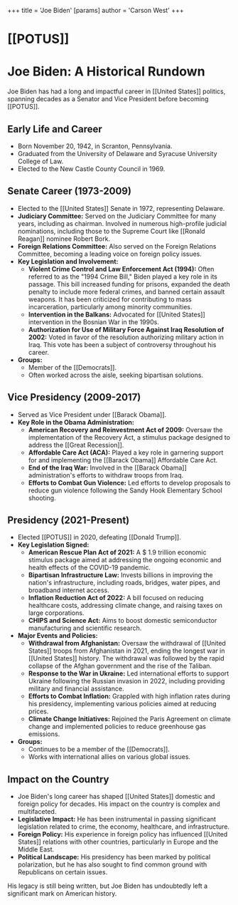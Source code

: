 +++
 title = 'Joe Biden'
[params]
	author = 'Carson West'
+++
# [[POTUS]]
# Joe Biden: A Historical Rundown

Joe Biden has had a long and impactful career in [[United States]] politics, spanning decades as a Senator and Vice President before becoming [[POTUS]].

## Early Life and Career

*   Born November 20, 1942, in Scranton, Pennsylvania.
*   Graduated from the University of Delaware and Syracuse University College of Law.
*   Elected to the New Castle County Council in 1969.

## Senate Career (1973-2009)

*   Elected to the [[United States]] Senate in 1972, representing Delaware.
*   **Judiciary Committee:** Served on the Judiciary Committee for many years, including as chairman. Involved in numerous high-profile judicial nominations, including those to the Supreme Court like [[Ronald Reagan]] nominee Robert Bork.
*   **Foreign Relations Committee:** Also served on the Foreign Relations Committee, becoming a leading voice on foreign policy issues.
*   **Key Legislation and Involvement:**
    *   **Violent Crime Control and Law Enforcement Act (1994):** Often referred to as the "1994 Crime Bill," Biden played a key role in its passage. This bill increased funding for prisons, expanded the death penalty to include more federal crimes, and banned certain assault weapons. It has been criticized for contributing to mass incarceration, particularly among minority communities.
    *   **Intervention in the Balkans:** Advocated for [[United States]] intervention in the Bosnian War in the 1990s.
    *   **Authorization for Use of Military Force Against Iraq Resolution of 2002:** Voted in favor of the resolution authorizing military action in Iraq. This vote has been a subject of controversy throughout his career.
*   **Groups:**
    *   Member of the [[Democrats]].
    *   Often worked across the aisle, seeking bipartisan solutions.

## Vice Presidency (2009-2017)

*   Served as Vice President under [[Barack Obama]].
*   **Key Role in the Obama Administration:**
    *   **American Recovery and Reinvestment Act of 2009:** Oversaw the implementation of the Recovery Act, a stimulus package designed to address the [[Great Recession]].
    *   **Affordable Care Act (ACA):** Played a key role in garnering support for and implementing the [[Barack Obama]] Affordable Care Act.
    *   **End of the Iraq War:** Involved in the [[Barack Obama]] administration's efforts to withdraw troops from Iraq.
    *   **Efforts to Combat Gun Violence:** Led efforts to develop proposals to reduce gun violence following the Sandy Hook Elementary School shooting.

## Presidency (2021-Present)

*   Elected [[POTUS]] in 2020, defeating [[Donald Trump]].
*   **Key Legislation Signed:**
    *   **American Rescue Plan Act of 2021:** A  $ 1.9 trillion economic stimulus package aimed at addressing the ongoing economic and health effects of the COVID-19 pandemic.
    *   **Bipartisan Infrastructure Law:** Invests billions in improving the nation's infrastructure, including roads, bridges, water pipes, and broadband internet access.
    *   **Inflation Reduction Act of 2022:** A bill focused on reducing healthcare costs, addressing climate change, and raising taxes on large corporations.
    *   **CHIPS and Science Act:** Aims to boost domestic semiconductor manufacturing and scientific research.
*   **Major Events and Policies:**
    *   **Withdrawal from Afghanistan:** Oversaw the withdrawal of [[United States]] troops from Afghanistan in 2021, ending the longest war in [[United States]] history. The withdrawal was followed by the rapid collapse of the Afghan government and the rise of the Taliban.
    *   **Response to the War in Ukraine:** Led international efforts to support Ukraine following the Russian invasion in 2022, including providing military and financial assistance.
    *   **Efforts to Combat Inflation:** Grappled with high inflation rates during his presidency, implementing various policies aimed at reducing prices.
    *   **Climate Change Initiatives:** Rejoined the Paris Agreement on climate change and implemented policies to reduce greenhouse gas emissions.
*   **Groups:**
    *   Continues to be a member of the [[Democrats]].
    *   Works with international allies on various global issues.

## Impact on the Country

*   Joe Biden's long career has shaped [[United States]] domestic and foreign policy for decades. His impact on the country is complex and multifaceted.
*   **Legislative Impact:** He has been instrumental in passing significant legislation related to crime, the economy, healthcare, and infrastructure.
*   **Foreign Policy:** His experience in foreign policy has influenced [[United States]] relations with other countries, particularly in Europe and the Middle East.
*   **Political Landscape:** His presidency has been marked by political polarization, but he has also sought to find common ground with Republicans on certain issues.

His legacy is still being written, but Joe Biden has undoubtedly left a significant mark on American history.
